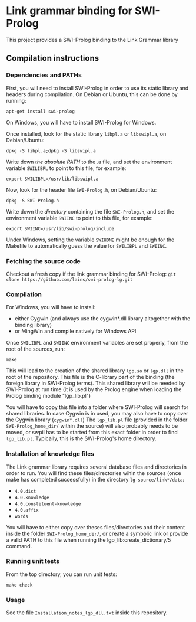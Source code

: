 Link grammar binding for SWI-Prolog
===================================

This project provides a SWI-Prolog binding to the Link Grammar library

## Compilation instructions

### Dependencies and PATHs

First, you will need to install SWI-Prolog in order to use its static library and headers during compilation.
On Debian or Ubuntu, this can be done by running:
```
apt-get install swi-prolog
```

On Windows, you will have to install SWI-Prolog for Windows.

Once installed, look for the static library `libpl.a` or `libswipl.a`, on Debian/Ubuntu:
```
dpkg -S libpl.a;dpkg -S libswipl.a
```
Write down *the absolute PATH* to the .a file, and set the environment variable `SWILIBPL` to point to this file, for example:
```
export SWILIBPL=/usr/lib/libswipl.a
```
Now, look for the header file `SWI-Prolog.h`, on Debian/Ubuntu:
```
dpkg -S SWI-Prolog.h
```
Write down the *directory* containing the file `SWI-Prolog.h`, and set the environment variable `SWIINC` to point to this file, for example:
```
export SWIINC=/usr/lib/swi-prolog/include
```

Under Windows, setting the variable `SWIHOME` might be enough for the Makefile to automatically guess the value for `SWILIBPL` and `SWIINC`.

### Fetching the source code

Checkout a fresh copy if the link grammar binding for SWI-Prolog:
```git clone https://github.com/lains/swi-prolog-lg.git```

### Compilation

For Windows, you will have to install:
* either Cygwin (and always use the cygwin*.dll library altogether with the binding library)
* or MingWin and compile natively for Windows API

Once `SWILIBPL` and `SWIINC` environment variables are set properly, from the root of the sources, run:
```
make
```

This will lead to the creation of the shared library `lgp.so` or `lgp.dll` in the root of the repository.
This file is the C-library part of the binding (the foreign library in SWI-Prolog terms).
This shared library will be needed by SWI-Prolog at run time (it is used by the Prolog engine when loading the Prolog binding module "lgp_lib.pl")

You will have to copy this file into a folder where SWI-Prolog will search for shared libraries.
In case Cygwin is in used, you may also have to copy over the Cygwin library (`cygwin*.dll`)
The `lgp_lib.pl` file (provided in the folder `SWI-Prolog_home_dir/` within the source) will also probably needs to be moved, or swpil has to be started from this exact folder in order to find `lgp_lib.pl`.
Typically, this is the SWI-Prolog's home directory.


### Installation of knowledge files

The Link grammar library requires several database files and directories in order to run.
You will find these files/directories wihin the sources (once make has completed successfully) in the directory `lg-source/link*/data`:

* `4.0.dict`
* `4.0.knowledge`
* `4.0.constituent-knowledge`
* `4.0.affix`
* `words`

You will have to either copy over theses files/directories and their content inside the folder `SWI-Prolog_home_dir/`, or create a symbolic link or provide a valid PATH to this file when running the lgp_lib:create_dictionary/5 command.

### Running unit tests

From the top directory, you can run unit tests:
```
make check
```

### Usage

See the file `Installation_notes_lgp_dll.txt` inside this repository.